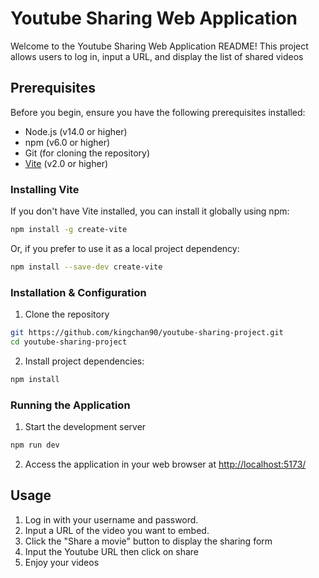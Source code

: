 # Youtube Sharing Web Application

Welcome to the Youtube Sharing Web Application README! This project allows users to log in, input a URL, and display the list of shared videos

## Prerequisites

Before you begin, ensure you have the following prerequisites installed:

- Node.js (v14.0 or higher)
- npm (v6.0 or higher)
- Git (for cloning the repository)
- [Vite](https://vitejs.dev/) (v2.0 or higher)

### Installing Vite

If you don't have Vite installed, you can install it globally using npm:

```bash
npm install -g create-vite
```

Or, if you prefer to use it as a local project dependency:

```bash
npm install --save-dev create-vite
```

### Installation & Configuration

1. Clone the repository

```bash
git https://github.com/kingchan90/youtube-sharing-project.git
cd youtube-sharing-project

```

2. Install project dependencies:

```bash
npm install
```

### Running the Application

1. Start the development server

```bash
npm run dev
```

2. Access the application in your web browser at [http://localhost:5173/](http://localhost:5173/)

## Usage
1. Log in with your username and password.
2. Input a URL of the video you want to embed.
3. Click the "Share a movie" button to display the sharing form
4. Input the Youtube URL then click on share
5. Enjoy your videos